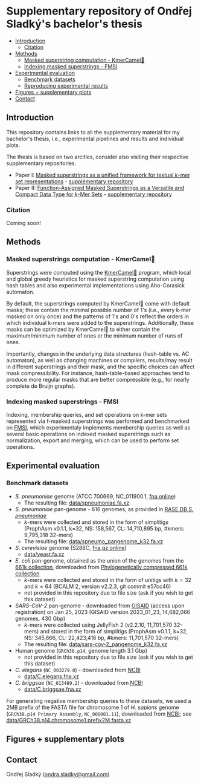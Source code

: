 # Supplementary repository of Ondřej Sladký's bachelor's thesis


* [Introduction](#introduction)
  * [Citation](#citation)
* [Methods](#methods)
  * [Masked superstring computation - KmerCamel🐫](#masked-superstrings-computation---kmercamel)
  * [Indexing masked superstrings - FMSI](#indexing-masked-superstrings---fmsi)
* [Experimental evaluation](#experimental-evaluation)
  * [Benchmark datasets](#benchmark-datasets)
  * [Reproducing experimental results](#reproducing-experimental-results)
* [Figures + supplementary plots](#figures--supplementary-plots)
* [Contact](#contact)

## Introduction

This repository contains links to all the supplementary material for my bachelor's thesis, i.e., experimental pipelines and results and individual plots.

The thesis is based on two arcitles, consider also visiting their respective supplementary repositories.

- Paper I: [Masked superstrings as a unified framework for textual *k*-mer set representations](https://doi.org/10.1101/2023.02.01.526717) - [supplementary repository](https://github.com/karel-brinda/masked-superstrings-supplement)
- Paper II: [Function-Assigned Masked Superstrings as a Versatile and Compact Data Type for *k*-Mer Sets](https://doi.org/10.1101/2024.03.06.583483) - [supplementary repository](https://github.com/OndrejSladky/f-masked-superstrings-supplement)

### Citation

Coming soon!

## Methods

### Masked superstrings computation - KmerCamel🐫

Superstrings were computed using the [KmerCamel🐫](https://github.com/OndrejSladky/kmercamel) program, which local and global greedy heuristics for masked superstring computation using hash tables and also experimental implementations using Aho-Corasick automaton.

By default, the superstrings computed by KmerCamel🐫 come with default masks; these contain the minimal possible number of 1's (i.e., every k-mer masked on only once) and the patterns of 1's and 0's reflect the orders in which individual k-mers were added to the superstrings.
Additionally, these masks can be optimized by KmerCamel🐫 to either contain the maximum/minimum number of ones or the minimum number of runs of ones.

Importantly, changes in the underlying data structures (hash-table vs. AC automaton), as well as changing machines or compilers, results/may result in different superstrings and their mask, and the specific choices can affect mask compressibility. For instance, hash-table-based approaches tend to produce more regular masks that are better compressible (e.g., for nearly complete de Bruijn graphs).

### Indexing masked superstrings - FMSI

Indexing, membership queries, and set operations on k-mer sets represented via f-masked superstrings was performed and benchmarked on [FMSI](https://github.com/OndrejSladky/fmsi), which experimentaly implements membership queries as well as several basic operations on indexed masked superstrings such as normalization, export and merging, which can be used to perform set operations.

## Experimental evaluation

### Benchmark datasets
* *S. pneumoniae* genome (ATCC 700669, NC_011900.1, [fna
  online](https://www.ncbi.nlm.nih.gov/nuccore/NC_011900.1?report=fasta&log$=seqview&format=text))
  - The resulting file: [data/spneumoniae.fa.xz](data/spneumoniae.fa.xz)
* *S. pneumoniae* pan-genome - 616 genomes, as provided in [RASE DB *S.
  pneumoniae*](https://github.com/c2-d2/rase-db-spneumoniae-sparc/)
  - *k*-mers were collected and stored in the form of simplitigs (ProphAsm
    v0.1.1, k=32, NS: 158,567, CL: 14,710,895 bp, #kmers: 9,795,318 32-mers)
  - The resulting file:
    [data/spneumo_pangenome_k32.fa.xz](data/spneumo_pangenome_k32.fa.xz)
* *S. cerevisiae* genome (S288C, [fna.gz
  online](ftp://ftp.ncbi.nlm.nih.gov/genomes/all/GCF/000/146/045/GCF_000146045.2_R64/GCF_000146045.2_R64_genomic.fna.gz))
  - [data/yeast.fa.xz](data/yeast.fa.xz)
* *E. coli* pan-genome, obtained as the union of the genomes from the [661k collection](https://journals.plos.org/plosbiology/article?id=10.1371/journal.pbio.3001421), downloaded from [Phylogenetically compressed 661k collection](https://zenodo.org/records/4602622)
  - *k*-mers were collected and stored in the form of unitigs with $k = 32$ and $k=64$ (BCALM 2, version v2.2.3, git commit e57cc46)
  - not provided in this repository due to file size (ask if you wish to get this dataset)
* *SARS-CoV-2* pan-genome - downloaded from [GISAID](https://gisaid.org/)
  (access upon registration) on Jan 25, 2023 (GISAID version 2023_01_23,
  14,682,066 genomes, 430 Gbp)
  - *k*-mers were collected using JellyFish 2 (v2.2.10, 11,701,570 32-mers) and
    stored in the form of simplitigs (ProphAsm v0.1.1, k=32, NS: 345,866, CL:
    22,423,416 bp, #kmers: 11,701,570 32-mers)
  - The resulting file:
    [data/sars-cov-2_pangenome_k32.fa.xz](data/sars-cov-2_pangenome_k32.fa.xz)
* Human genome (`GRCh38.p14`, genome length 3.1 Gbp) 
  - not provided in this repository due to file size (ask if you wish to get this dataset)
* *C. elegans* (`NC_003279.8`) - downloaded from [NCBI](https://www.ncbi.nlm.nih.gov)
  - [data/C.elegans.fna.xz](data/C.elegans.fna.xz)
* *C. briggsae* (`NC_013489.2`) - downloaded from [NCBI](https://www.ncbi.nlm.nih.gov)
  - [data/C.briggsae.fna.xz](data/C.briggsae.fna.xz)

For generating negative membership queries to these datasets, we used a 2MB prefix of the FASTA file for chromosome 1 of *H. sapiens* genome (`GRCh38.p14 Primary Assembly`, `NC_000001.11`), downloaded from [NCBI](https://www.ncbi.nlm.nih.gov); see  [data/GRCh38.p14.chromosome1.prefix2M.fasta.xz](data/GRCh38.p14.chromosome1.prefix2M.fasta.xz)


## Figures + supplementary plots

## Contact

Ondřej Sladký (ondra.sladky@gmail.com)
